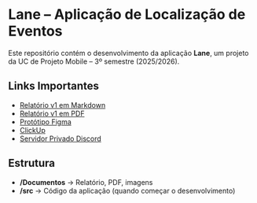 # Lane – Aplicação de Localização de Eventos

Este repositório contém o desenvolvimento da aplicação **Lane**, um projeto da UC de Projeto Mobile – 3º semestre (2025/2026).

## Links Importantes
- [Relatório v1 em Markdown](g08-relatorio-v1.md)
- [Relatório v1 em PDF](Documentos/gXX-proposta-v1.pdf)  
- [Protótipo Figma](https://www.figma.com/make/vswsO7IQaQb8flOO56HPa4/Event-Location-Mobile-App?node-id=0-1&t=h6hJrMpZQfViGIBV-1)  
- [ClickUp](https://app.clickup.com/90151662103/v/s/90156861389)  
- [Servidor Privado Discord](https://discord.gg/N9EJm2re)

## Estrutura
- **/Documentos** → Relatório, PDF, imagens  
- **/src** → Código da aplicação (quando começar o desenvolvimento) 
